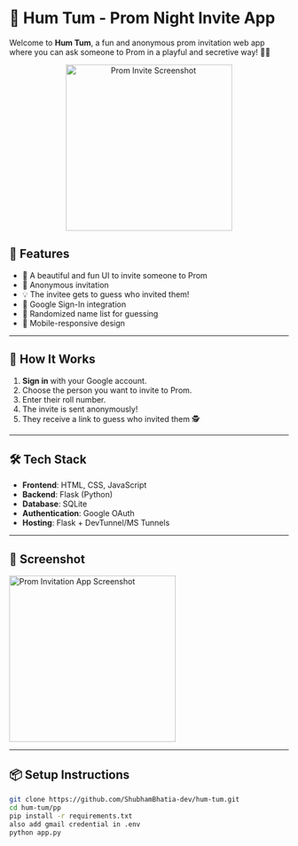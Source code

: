# 💖 Hum Tum - Prom Night Invite App

Welcome to **Hum Tum**, a fun and anonymous prom invitation web app where you can ask someone to Prom in a playful and secretive way! 💌✨

<p align="center">
  <img src="https://i.imgur.com/EnNmxN6.jpeg" width="300" alt="Prom Invite Screenshot"/>
</p>

## 🌟 Features

- 🎨 A beautiful and fun UI to invite someone to Prom
- 🙈 Anonymous invitation
- 💡 The invitee gets to guess who invited them!
- 🔐 Google Sign-In integration
- 🎲 Randomized name list for guessing
- 📱 Mobile-responsive design

---

## 🚀 How It Works

1. **Sign in** with your Google account.
2. Choose the person you want to invite to Prom.
3. Enter their roll number.
4. The invite is sent anonymously!
5. They receive a link to guess who invited them 🕵️

---

## 🛠️ Tech Stack

- **Frontend**: HTML, CSS, JavaScript
- **Backend**: Flask (Python)
- **Database**: SQLite
- **Authentication**: Google OAuth
- **Hosting**: Flask + DevTunnel/MS Tunnels

---

## 📸 Screenshot

<img src="https://i.imgur.com/AmuRFDn.jpeg" width="300" alt="Prom Invitation App Screenshot">

---

## 📦 Setup Instructions

```bash
git clone https://github.com/ShubhamBhatia-dev/hum-tum.git
cd hum-tum/pp
pip install -r requirements.txt
also add gmail credential in .env
python app.py
